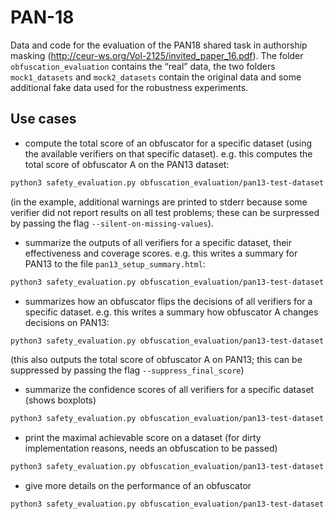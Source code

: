 # PAN-18

Data and code for the evaluation of the PAN18 shared task in authorship masking (http://ceur-ws.org/Vol-2125/invited_paper_16.pdf).
The folder `obfuscation_evaluation` contains the “real” data, the two folders `mock1_datasets` and `mock2_datasets` contain
the original data and some additional fake data used for the robustness experiments.

## Use cases
* compute the total score of an obfuscator for a specific dataset (using the available verifiers on that specific dataset). e.g. this computes the total score of
obfuscator A on the PAN13 dataset:
```bash
python3 safety_evaluation.py obfuscation_evaluation/pan13-test-dataset obfuscation_evaluation/pan13-test-dataset-truth.txt --obfuscation obfuscation_evaluation/pan13-test-dataset-obfuscationA
```
(in the example, additional warnings are printed to stderr because some verifier did not report results on all test problems;
these can be surpressed by passing the flag `--silent-on-missing-values`).

* summarize the outputs of all verifiers for a specific dataset, their effectiveness and coverage scores. e.g. this writes a summary for PAN13 to the
file `pan13_setup_summary.html`:
```bash
python3 safety_evaluation.py obfuscation_evaluation/pan13-test-dataset obfuscation_evaluation/pan13-test-dataset-truth.txt --write-setup-html-overview pan13_setup_summary.html
```

* summarizes how an obfuscator flips the decisions of all verifiers for a specific dataset. e.g. this writes a summary how obfuscator A changes decisions on PAN13:
```bash
python3 safety_evaluation.py obfuscation_evaluation/pan13-test-dataset obfuscation_evaluation/pan13-test-dataset-truth.txt --obfuscation obfuscation_evaluation/pan13-test-dataset-obfuscationA --write-obfuscation-html-overview pan13_obfuscationA_summary.html
```
(this also outputs the total score of obfuscator A on PAN13; this can be suppressed by passing the flag `--suppress_final_score`)

* summarize the confidence scores of all verifiers for a specific dataset (shows boxplots)
```bash
python3 safety_evaluation.py obfuscation_evaluation/pan13-test-dataset obfuscation_evaluation/pan13-test-dataset-truth.txt --show-verifier-distributions
```

* print the maximal achievable score on a dataset (for dirty implementation reasons, needs an obfuscation to be passed)
```bash
python3 safety_evaluation.py obfuscation_evaluation/pan13-test-dataset obfuscation_evaluation/pan13-test-dataset-truth.txt --obfuscation obfuscation_evaluation/pan13-test-dataset-obfuscationA --max-score
```

* give more details on the performance of an obfuscator
```bash
python3 safety_evaluation.py obfuscation_evaluation/pan13-test-dataset obfuscation_evaluation/pan13-test-dataset-truth.txt --obfuscation obfuscation_evaluation/pan13-test-dataset-obfuscationA --show-more-statistics
```
